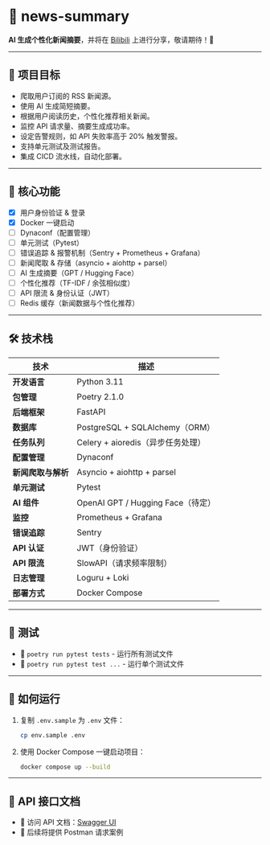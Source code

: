 # 📰 news-summary

**AI 生成个性化新闻摘要**，并将在 [Bilibili](https://space.bilibili.com/472722204?spm_id_from=333.1007.0.0) 上进行分享，敬请期待！🚀

---

## 🎯 **项目目标**

- 爬取用户订阅的 RSS 新闻源。
- 使用 AI 生成简短摘要。
- 根据用户阅读历史，个性化推荐相关新闻。
- 监控 API 请求量、摘要生成成功率。
- 设定告警规则，如 API 失败率高于 20% 触发警报。
- 支持单元测试及测试报告。
- 集成 CICD 流水线，自动化部署。

---

## 🚀 **核心功能**

- [x] 用户身份验证 & 登录
- [x] Docker 一键启动
- [ ] Dynaconf（配置管理）
- [ ] 单元测试（Pytest）
- [ ] 错误追踪 & 报警机制（Sentry + Prometheus + Grafana）
- [ ] 新闻爬取 & 存储（asyncio + aiohttp + parsel）
- [ ] AI 生成摘要（GPT / Hugging Face）
- [ ] 个性化推荐（TF-IDF / 余弦相似度）
- [ ] API 限流 & 身份认证（JWT）
- [ ] Redis 缓存（新闻数据与个性化推荐）

---

## 🛠 **技术栈**

| **技术**           | **描述**                          |
| ------------------ | --------------------------------- |
| **开发语言**       | Python 3.11                       |
| **包管理**         | Poetry 2.1.0                      |
| **后端框架**       | FastAPI                           |
| **数据库**         | PostgreSQL + SQLAlchemy（ORM）    |
| **任务队列**       | Celery + aioredis（异步任务处理） |
| **配置管理**       | Dynaconf                          |
| **新闻爬取与解析** | Asyncio + aiohttp + parsel        |
| **单元测试**       | Pytest                            |
| **AI 组件**        | OpenAI GPT / Hugging Face（待定） |
| **监控**           | Prometheus + Grafana              |
| **错误追踪**       | Sentry                            |
| **API 认证**       | JWT（身份验证）                   |
| **API 限流**       | SlowAPI（请求频率限制）           |
| **日志管理**       | Loguru + Loki                     |
| **部署方式**       | Docker Compose                    |

---

## 🧪 **测试**

- 📌 `poetry run pytest tests` - 运行所有测试文件
- 📌 `poetry run pytest test ...` - 运行单个测试文件

---

## 🚀 **如何运行**

1. 复制 `.env.sample` 为 `.env` 文件：

   ```sh
   cp env.sample .env
   ```

2. 使用 Docker Compose 一键启动项目：

   ```sh
   docker compose up --build
   ```

---

## 📡 **API 接口文档**

- 📌 访问 API 文档：[Swagger UI](http://127.0.0.1:8000/docs)
- 📌 后续将提供 Postman 请求案例
